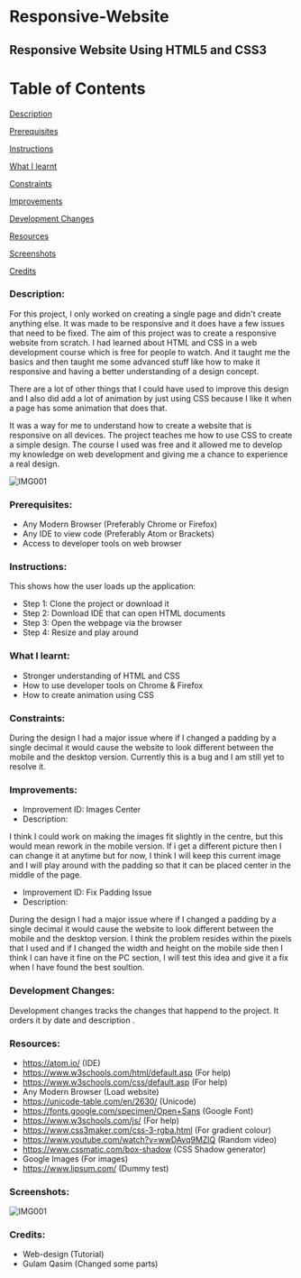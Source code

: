 # Responsive-Website

## Responsive Website Using HTML5 and CSS3

# Table of Contents

[Description](#Description)  
<a name="Description"/>

[Prerequisites](#Prerequisites)  
<a name="Prerequisites"/>

[Instructions](#Instuctions)  
<a name="Instructions"/>

[What I learnt](#What_I_Learnt)  
<a name="What_I_Learnt"/>

[Constraints](#Constraints)  
<a name="Constraints"/>

[Improvements](#Improvements)  
<a name="Improvements"/>

[Development Changes](#Development_Changes)  
<a name="Development_Changes"/>

[Resources](#Resources)  
<a name="Resources"/>

[Screenshots](#Screenshots)
<a name="Screenshots"/>

[Credits](#Credits)  
<a name="Credits"/>


### Description: 

For this project, I only worked on creating a single page and didn't create anything else. It was made to be responsive and it does have a few issues that need to be fixed. The aim of this project was to create a responsive website from scratch. I had learned about HTML and CSS in a web development course which is free for people to watch. And it taught me the basics and then taught me some advanced stuff like how to make it responsive and having a better understanding of a design concept. 

There are a lot of other things that I could have used to improve this design and I also did add a lot of animation by just using CSS because I like it when a page has some animation that does that.

It was a way for me to understand how to create a website that is responsive on all devices. The project teaches me how to use CSS to create a simple design. The course I used was free and it allowed me to develop my knowledge on web development and giving me a chance to experience a real design.

![IMG001](https://user-images.githubusercontent.com/45819118/71176458-d6415780-2261-11ea-969d-5d1decd75651.PNG)

### Prerequisites:
- Any Modern Browser (Preferably Chrome or Firefox)
- Any IDE to view code (Preferably Atom or Brackets)
- Access to developer tools on web browser


### Instructions:

This shows how the user loads up the application:

- Step 1: Clone the project or download it
- Step 2: Download IDE that can open HTML documents
- Step 3:  Open the webpage via the browser
- Step 4: Resize and play around

### What I learnt:
- Stronger understanding of HTML and CSS
- How to use developer tools on Chrome & Firefox
- How to create animation using CSS


### Constraints:

During the design I had a major issue where if I changed a padding by a single decimal it would cause the website to look different between the mobile and the desktop version. Currently this is a bug and I am still yet to resolve it.

### Improvements:
- Improvement ID: Images Center
- Description: 

I think I could work on making the images fit slightly in the centre, but this would mean rework in the mobile version. If i get a different picture then I can change it at anytime but for now, I think I will keep this current image and I will play around with the padding so that it can be placed center in the middle of the page.

- Improvement ID: Fix Padding Issue
- Description: 

During the design I had a major issue where if I changed a padding by a single decimal it would cause the website to look different between the mobile and the desktop version. I think the problem resides within the pixels that I used and if I changed the width and height on the mobile side then I think I can have it fine on the PC section, I will test this idea and give it a fix when I have found the best soultion.


### Development Changes:

Development changes tracks the changes that happend to the project. It orders it by date and description .



### Resources:
- https://atom.io/ (IDE)
- https://www.w3schools.com/html/default.asp (For help)
- https://www.w3schools.com/css/default.asp (For help)
- Any Modern Browser (Load website)
- https://unicode-table.com/en/2630/ (Unicode)
- https://fonts.google.com/specimen/Open+Sans (Google Font)
- https://www.w3schools.com/js/ (For help)
- https://www.css3maker.com/css-3-rgba.html (For gradient colour)
- https://www.youtube.com/watch?v=wwDAvq9MZlQ (Random video)
- https://www.cssmatic.com/box-shadow (CSS Shadow generator)
- Google Images (For images)
- https://www.lipsum.com/ (Dummy test)


### Screenshots:

![IMG001](https://user-images.githubusercontent.com/45819118/71176458-d6415780-2261-11ea-969d-5d1decd75651.PNG)

### Credits:
- Web-design (Tutorial)
- Gulam Qasim (Changed some parts)

